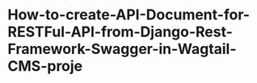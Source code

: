 # How-to-create-API-Document-for-RESTFul-API-from-Django-Rest-Framework-Swagger-in-Wagtail-CMS-proje